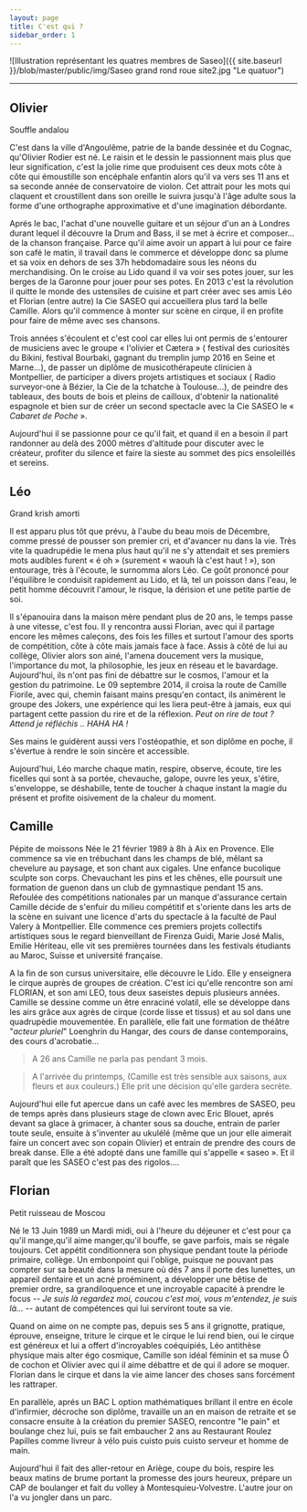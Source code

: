 ```yaml
---
layout: page
title: C'est qui ?
sidebar_order: 1
---
```


![Illustration représentant les quatres membres de Saseo]({{ site.baseurl }}/blob/master/public/img/Saseo grand rond roue site2.jpg "Le quatuor")

---

## Olivier
<span class="subtitle">Souffle andalou</span>

C'est dans la ville d'Angoulême, patrie de la bande dessinée et du Cognac, qu'Olivier Rodier est né. Le raisin et le dessin le passionnent mais plus que leur signification, c'est la jolie rime que produisent ces deux mots côte à côte qui émoustille son encéphale enfantin alors qu'il va vers ses 11 ans et sa seconde année de conservatoire de violon. Cet attrait pour les mots qui claquent et croustillent dans son oreille le suivra jusqu'à l'âge adulte sous la forme d'une orthographe approximative et d'une imagination débordante.

Aprés le bac, l'achat d'une nouvelle guitare et un séjour d'un an à Londres durant lequel il découvre la Drum and Bass, il se met à écrire et composer... de la chanson française. Parce qu'il aime avoir un appart à lui pour ce faire son café le matin, il travail dans le commerce et développe donc sa plume et sa voix en dehors de ses 37h hebdomadaire sous les néons du merchandising.
On le croise au Lido quand il va voir ses potes jouer, sur les berges de la Garonne pour jouer pour ses potes. En 2013 c'est la révolution il quitte le monde des ustensiles de cuisine et part créer avec ses amis Léo et Florian (entre autre) la Cie SASEO qui accueillera plus tard la belle Camille. Alors qu'il commence à monter sur scène en cirque, il en profite pour faire de même avec ses chansons.

Trois années s'écoulent et c'est cool car elles lui ont permis de s'entourer de musiciens avec le groupe « l'olivier et Cætera » ( festival des curiosités du Bikini, festival Bourbaki, gagnant du tremplin jump 2016 en Seine et Marne...), de passer un diplôme de musicothérapeute clinicien à Montpellier, de participer a divers projets artistiques et sociaux ( Radio surveyor-one à Bézier, la Cie de la tchatche à Toulouse...), de peindre des tableaux, des bouts de bois et pleins de cailloux, d'obtenir la nationalité espagnole et bien sur de créer un second spectacle avec la Cie SASEO le « *Cabaret de Poche* ».

Aujourd'hui il se passionne pour ce qu'il fait, et quand il en a besoin il part randonner au delà des 2000 mètres d'altitude pour discuter avec le créateur, profiter du silence et faire la sieste au sommet des pics ensoleillés et sereins.

## Léo
<span class="subtitle">Grand krish amorti</span>

Il est apparu plus tôt que prévu, à l'aube du beau mois de Décembre, comme pressé de pousser son premier cri, et d'avancer nu dans la vie. Très vite la quadrupédie le mena plus haut qu'il ne s'y attendait et ses premiers mots audibles furent « é oh » (surement « waouh là c'est haut ! »), son entourage, très à l'écoute, le surnomma alors Léo. Ce goût prononcé pour l'équilibre le conduisit rapidement au Lido, et là, tel un poisson dans l'eau, le petit homme découvrit l'amour, le risque, la dérision et une petite partie de soi.

Il s'épanouira dans la maison mère pendant plus de 20 ans, le temps passe à une vitesse, c'est fou. Il y rencontra aussi Florian, avec qui il partage encore les mêmes caleçons, des fois les filles et surtout l'amour des sports de compétition, côte à côte mais jamais face à face. Assis à côté de lui au collège, Olivier alors son ainé, l'amena doucement vers la musique, l'importance du mot, la philosophie, les jeux en réseau et le bavardage. Aujourd'hui, ils n'ont pas fini de débattre sur le cosmos, l'amour et la gestion du patrimoine. Le 09 septembre 2014, il croisa la route de Camille Fiorile, avec qui, chemin faisant mains presqu'en contact, ils animèrent le groupe des Jokers, une expérience qui les liera peut-être à jamais, eux qui partagent cette passion du rire et de la réflexion. <span class="text-muted">*Peut on rire de tout ? Attend je réfléchis .. HAHA HA !*</span>

Ses mains le guidèrent aussi vers l'ostéopathie, et son diplôme en poche, il s'évertue à rendre le soin sincère et accessible.

Aujourd'hui, Léo marche chaque matin, respire, observe, écoute, tire les ficelles qui sont à sa portée, chevauche, galope, ouvre les yeux, s'étire, s'enveloppe, se déshabille, tente de toucher à chaque instant la magie du présent et profite oisivement de la chaleur du moment.

## Camille
<span class="subtitle">Pépite de moissons</span>
Née le 21 février 1989 à 8h à Aix en Provence. Elle commence sa vie en trébuchant dans les champs de blé, mêlant sa chevelure au paysage, et son chant aux cigales. Une enfance bucolique sculpte son corps. Chevauchant les pins et les chênes, elle poursuit une formation de guenon dans un club de gymnastique pendant 15 ans. Refoulée des compétitions nationales par un manque d'assurance certain Camille décide de s'enfuir du milieu compétitif et s'oriente dans les arts de la scène en suivant une licence d'arts du spectacle à la faculté de Paul Valery à Montpellier. Elle commence ces premiers projets collectifs artistiques sous le regard bienveillant de Firenza Guidi, Marie José Malis, Emilie Hériteau, elle vit ses premières tournées dans les festivals étudiants au Maroc, Suisse et université française.

A la fin de son cursus universitaire, elle découvre le Lido. Elle y enseignera le cirque auprès de groupes de création. C'est ici qu'elle rencontre son ami FLORIAN, et son ami LEO, tous deux saseistes depuis plusieurs années. Camille se dessine comme un être enraciné volatil, elle se développe dans les airs grâce aux agrès de cirque (corde lisse et tissus) et au sol dans une quadrupèdie mouvementée. En parallèle, elle fait une formation de théâtre "*acteur pluriel*" Loenghrin du Hangar, des cours de danse contemporains, des cours d'acrobatie...

<blockquote>
  A 26 ans Camille ne parla pas pendant 3 mois.
</blockquote>
<blockquote>
  A l'arrivée du printemps, (Camille est très sensible aux saisons, aux fleurs et aux couleurs.) Elle prit une décision qu'elle gardera secrète.
</blockquote>

Aujourd'hui elle fut apercue dans un café avec les membres de SASEO, peu de temps après dans plusieurs stage de clown avec Eric Blouet, aprés devant sa glace à grimacer, à chanter sous sa douche, entrain de parler toute seule, ensuite à s'inventer au ukulélé (même que un jour elle aimerait faire un concert avec son copain Olivier) et entrain de prendre des cours de break danse. Elle a été adopté dans une famille qui s'appelle « saseo ». Et il paraît que les SASEO c'est pas des rigolos....

## Florian
<span class="subtitle">Petit ruisseau de Moscou</span>

Né le 13 Juin 1989 un Mardi midi, oui à l'heure du déjeuner et c'est pour ça qu'il mange,qu'il aime manger,qu'il bouffe, se gave parfois, mais se régale toujours. Cet appétit conditionnera son physique pendant toute la période primaire, collège. Un embonpoint qui l'oblige, puisque ne pouvant pas compter sur sa beauté dans la mesure où dés 7 ans il porte des lunettes, un appareil dentaire et un acné proéminent, a développer une bêtise de premier ordre, sa grandiloquence et une incroyable capacité à prendre le focus -- <span class="text-muted">*Je suis là regardez moi, coucou c'est moi, vous m'entendez, je suis là...*</span> -- autant de compétences qui lui serviront toute sa vie.

Quand on aime on ne compte pas, depuis ses 5 ans il grignotte, pratique, éprouve, enseigne, triture le cirque et le cirque le lui rend bien, oui le cirque est généreux et lui a offert d'incroyables coéquipiés, Léo antithèse physique mais alter égo cosmique, Camille son idéal féminin et sa muse Ô de cochon et Olivier avec qui il aime débattre et de qui il adore se moquer. Florian dans le cirque et dans la vie aime lancer des choses sans forcément les rattraper.

En parallèle, aprés un BAC L option mathématiques brillant il entre en école d'infirmier, décroche son diplôme, travaille un an en maison de retraite et se consacre ensuite à la création du premier SASEO, rencontre "le pain" et boulange chez lui, puis se fait embaucher 2 ans au Restaurant Roulez Papilles comme livreur à vélo puis cuisto puis cuisto serveur et homme de main.

Aujourd'hui il fait des aller-retour en Ariège, coupe du bois, respire les beaux matins de brume portant la promesse des jours heureux, prépare un CAP de boulanger et fait du volley à Montesquieu-Volvestre. L'autre jour on l'a vu jongler dans un parc.
